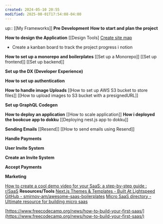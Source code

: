 ```yaml
---
created: 2024-05-10 20:55
modified: 2025-08-01T17:54:08-04:00
---
```

up:: [[My Frameworks]]
**Pre Development**
**How to start and plan the project**

**How to design the Application**
[[Design Tools]
[Create site map](https://www.flowmapp.com/features/sitemap)
- Create a kanban board to track the project progress i notion

**How to set up a monorepo and boilerplates**
[[Set up a Monorepo]]
[[Set up frontend]]
[[Set up backend]]

**Set up the DX (Developer Experience)**


**How to set up authentication**


**How to handle image Uploads**
[[How to set up AWS S3 bucket to store files]]
[[How to upload images to S3 bucket with a presignedURL]]


**Set up GraphQL Codegen**

**How to deploy an application**
[[How to scale application]]
**How i deployed the bookcue app to dokku**
[[Deploying nest.js app to dokku]]

**Sending Emails**
[[Resend]]
[[How to send emails using Resend]]


**Handle Payments**

  

**User Invite System**
  

**Create an Invite System**

  

**Accept Payments**

**Marketing**

[How to create a cool demo video for your SaaS: a step-by-step guide : r/SaaS](https://www.reddit.com/r/SaaS/comments/17p6eoa/how_to_create_a_cool_demo_video_for_your_saas_a/)
**Resources/Tools**
[Next.js Themes & Templates - Built At Lightspeed](https://www.builtatlightspeed.com/category/nextjs?themes%5BrefinementList%5D%5Bcategories.blueprint%5D%5B0%5D=fullstack)
[GitHub - smirnov-am/awesome-saas-boilerplates](https://github.com/smirnov-am/awesome-saas-boilerplates)
[Micro SaaS directory - Ultimate resource for building micro saas](https://microsaas.one/products)

[https://www.freecodecamp.org/news/how-to-build-your-first-saas/](https://www.freecodecamp.org/news/how-to-build-your-first-saas/)
